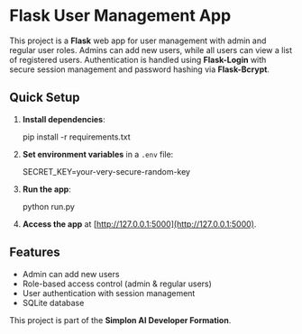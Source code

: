 # Flask User Management App

This project is a **Flask** web app for user management with admin and regular user roles. Admins can add new users, while all users can view a list of registered users. Authentication is handled using **Flask-Login** with secure session management and password hashing via **Flask-Bcrypt**.

## Quick Setup

1. **Install dependencies**:

    pip install -r requirements.txt
   

2. **Set environment variables** in a `.env` file:
   
    SECRET_KEY=your-very-secure-random-key


3. **Run the app**:
 
    python run.py


4. **Access the app** at [http://127.0.0.1:5000](http://127.0.0.1:5000).

## Features
- Admin can add new users
- Role-based access control (admin & regular users)
- User authentication with session management
- SQLite database

This project is part of the **Simplon AI Developer Formation**.
